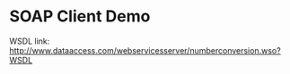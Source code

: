 # SOAP Client Demo

WSDL link: http://www.dataaccess.com/webservicesserver/numberconversion.wso?WSDL
